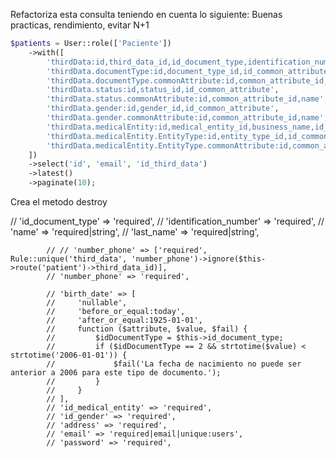 Refactoriza esta consulta teniendo en cuenta lo siguiente:
Buenas practicas, rendimiento, evitar N+1

```php
$patients = User::role(['Paciente'])
    ->with([
        'thirdData:id,third_data_id,id_document_type,identification_number,name,last_name,number_phone,birth_date,id_gender,address,id_medical_entity,id_status',
        'thirdData.documentType:id,document_type_id,id_common_attribute',
        'thirdData.documentType.commonAttribute:id,common_attribute_id,name',
        'thirdData.status:id,status_id,id_common_attribute',
        'thirdData.status.commonAttribute:id,common_attribute_id,name',
        'thirdData.gender:id,gender_id,id_common_attribute',
        'thirdData.gender.commonAttribute:id,common_attribute_id,name',
        'thirdData.medicalEntity:id,medical_entity_id,business_name,id_entity_type',
        'thirdData.medicalEntity.EntityType:id,entity_type_id,id_common_attribute',
        'thirdData.medicalEntity.EntityType.commonAttribute:id,common_attribute_id,name',
    ])
    ->select('id', 'email', 'id_third_data')
    ->latest()
    ->paginate(10);

```
Crea el metodo destroy

// 'id_document_type' => 'required',
            // 'identification_number' => 'required',
            // 'name' => 'required|string',
            // 'last_name' => 'required|string',

            // // 'number_phone' => ['required', Rule::unique('third_data', 'number_phone')->ignore($this->route('patient')->third_data_id)],
            // 'number_phone' => 'required',

            // 'birth_date' => [
            //     'nullable',
            //     'before_or_equal:today',
            //     'after_or_equal:1925-01-01',
            //     function ($attribute, $value, $fail) {
            //         $idDocumentType = $this->id_document_type;
            //         if ($idDocumentType == 2 && strtotime($value) < strtotime('2006-01-01')) {
            //             $fail('La fecha de nacimiento no puede ser anterior a 2006 para este tipo de documento.');
            //         }
            //     }
            // ],
            // 'id_medical_entity' => 'required',
            // 'id_gender' => 'required',
            // 'address' => 'required',
            // 'email' => 'required|email|unique:users',
            // 'password' => 'required',